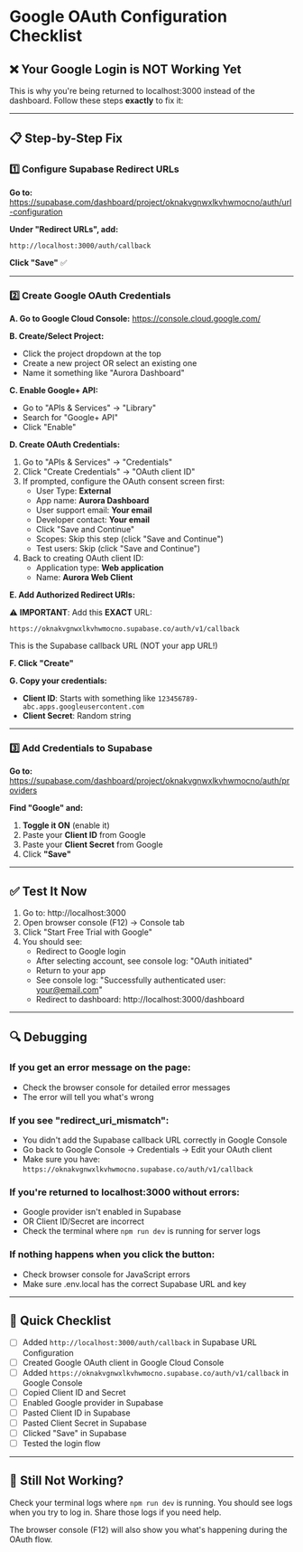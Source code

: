 # Google OAuth Configuration Checklist

## ❌ Your Google Login is NOT Working Yet

This is why you're being returned to localhost:3000 instead of the dashboard. Follow these steps **exactly** to fix it:

---

## 📋 Step-by-Step Fix

### 1️⃣ Configure Supabase Redirect URLs

**Go to:** https://supabase.com/dashboard/project/oknakvgnwxlkvhwmocno/auth/url-configuration

**Under "Redirect URLs", add:**
```
http://localhost:3000/auth/callback
```

**Click "Save"** ✅

---

### 2️⃣ Create Google OAuth Credentials

**A. Go to Google Cloud Console:**
https://console.cloud.google.com/

**B. Create/Select Project:**
- Click the project dropdown at the top
- Create a new project OR select an existing one
- Name it something like "Aurora Dashboard"

**C. Enable Google+ API:**
- Go to "APIs & Services" → "Library"
- Search for "Google+ API"
- Click "Enable"

**D. Create OAuth Credentials:**
1. Go to "APIs & Services" → "Credentials"
2. Click "Create Credentials" → "OAuth client ID"
3. If prompted, configure the OAuth consent screen first:
   - User Type: **External**
   - App name: **Aurora Dashboard**
   - User support email: **Your email**
   - Developer contact: **Your email**
   - Click "Save and Continue"
   - Scopes: Skip this step (click "Save and Continue")
   - Test users: Skip (click "Save and Continue")
4. Back to creating OAuth client ID:
   - Application type: **Web application**
   - Name: **Aurora Web Client**

**E. Add Authorized Redirect URIs:**

⚠️ **IMPORTANT**: Add this **EXACT** URL:
```
https://oknakvgnwxlkvhwmocno.supabase.co/auth/v1/callback
```

This is the Supabase callback URL (NOT your app URL!)

**F. Click "Create"**

**G. Copy your credentials:**
- **Client ID**: Starts with something like `123456789-abc.apps.googleusercontent.com`
- **Client Secret**: Random string

---

### 3️⃣ Add Credentials to Supabase

**Go to:** https://supabase.com/dashboard/project/oknakvgnwxlkvhwmocno/auth/providers

**Find "Google" and:**
1. **Toggle it ON** (enable it)
2. Paste your **Client ID** from Google
3. Paste your **Client Secret** from Google
4. Click **"Save"**

---

## ✅ Test It Now

1. Go to: http://localhost:3000
2. Open browser console (F12) → Console tab
3. Click "Start Free Trial with Google"
4. You should see:
   - Redirect to Google login
   - After selecting account, see console log: "OAuth initiated"
   - Return to your app
   - See console log: "Successfully authenticated user: your@email.com"
   - Redirect to dashboard: http://localhost:3000/dashboard

---

## 🔍 Debugging

### If you get an error message on the page:
- Check the browser console for detailed error messages
- The error will tell you what's wrong

### If you see "redirect_uri_mismatch":
- You didn't add the Supabase callback URL correctly in Google Console
- Go back to Google Console → Credentials → Edit your OAuth client
- Make sure you have: `https://oknakvgnwxlkvhwmocno.supabase.co/auth/v1/callback`

### If you're returned to localhost:3000 without errors:
- Google provider isn't enabled in Supabase
- OR Client ID/Secret are incorrect
- Check the terminal where `npm run dev` is running for server logs

### If nothing happens when you click the button:
- Check browser console for JavaScript errors
- Make sure .env.local has the correct Supabase URL and key

---

## 📝 Quick Checklist

- [ ] Added `http://localhost:3000/auth/callback` in Supabase URL Configuration
- [ ] Created Google OAuth client in Google Cloud Console
- [ ] Added `https://oknakvgnwxlkvhwmocno.supabase.co/auth/v1/callback` in Google Console
- [ ] Copied Client ID and Secret
- [ ] Enabled Google provider in Supabase
- [ ] Pasted Client ID in Supabase
- [ ] Pasted Client Secret in Supabase
- [ ] Clicked "Save" in Supabase
- [ ] Tested the login flow

---

## 🎯 Still Not Working?

Check your terminal logs where `npm run dev` is running. You should see logs when you try to log in. Share those logs if you need help.

The browser console (F12) will also show you what's happening during the OAuth flow.


